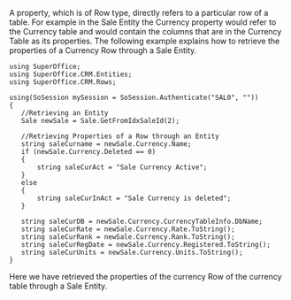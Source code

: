 <properties date="2016-05-11"
SortOrder="20"
/>

 

A property, which is of Row type, directly refers to a particular row of a table. For example in the Sale Entity the Currency property would refer to the Currency table and would contain the columns that are in the Currency Table as its properties. The following example explains how to retrieve the properties of a Currency Row through a Sale Entity.

```
using SuperOffice;
using SuperOffice.CRM.Entities;
using SuperOffice.CRM.Rows;
 
using(SoSession mySession = SoSession.Authenticate("SAL0", ""))
{
   //Retrieving an Entity
   Sale newSale = Sale.GetFromIdxSaleId(2);
 
   //Retrieving Properties of a Row through an Entity    
   string saleCurname = newSale.Currency.Name;
   if (newSale.Currency.Deleted == 0)
   {
       string saleCurAct = "Sale Currency Active";
   }
   else
   {
       string saleCurInAct = "Sale Currency is deleted";
   }
 
   string saleCurDB = newSale.Currency.CurrencyTableInfo.DbName;
   string saleCurRate = newSale.Currency.Rate.ToString();
   string saleCurRank = newSale.Currency.Rank.ToString();
   string saleCurRegDate = newSale.Currency.Registered.ToString();
   string saleCurUnits = newSale.Currency.Units.ToString();
}
```

 

Here we have retrieved the properties of the currency Row of the currency table through a Sale Entity.
